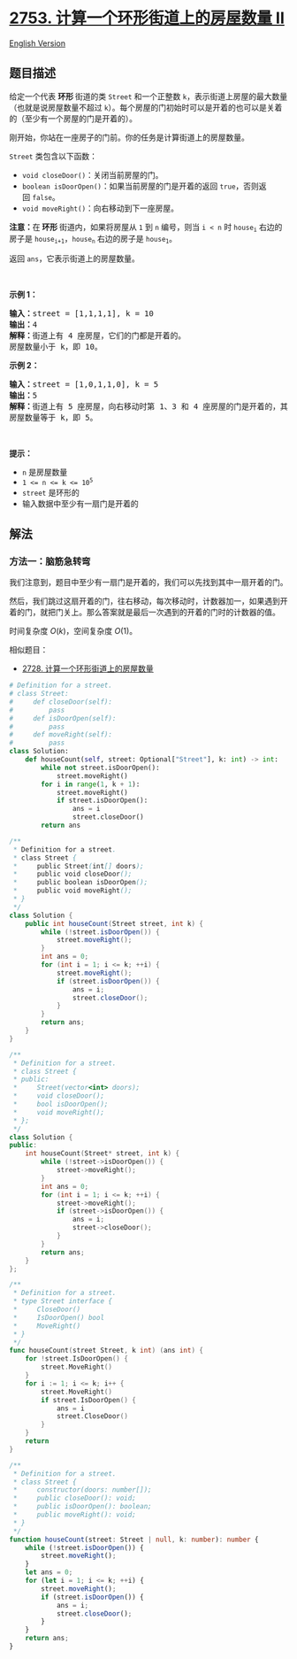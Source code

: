 # [2753. 计算一个环形街道上的房屋数量 II](https://leetcode.cn/problems/count-houses-in-a-circular-street-ii)

[English Version](/solution/2700-2799/2753.Count%20Houses%20in%20a%20Circular%20Street%20II/README_EN.md)

<!-- tags: -->

## 题目描述

<!-- 这里写题目描述 -->

<p>给定一个代表&nbsp;<strong>环形&nbsp;</strong>街道的类&nbsp;<code>Street</code>&nbsp;和一个正整数&nbsp;<code>k</code>，表示街道上房屋的最大数量（也就是说房屋数量不超过&nbsp;<code>k</code>）。每个房屋的门初始时可以是开着的也可以是关着的（至少有一个房屋的门是开着的）。</p>

<p>刚开始，你站在一座房子的门前。你的任务是计算街道上的房屋数量。</p>

<p><code>Street</code>&nbsp;类包含以下函数：</p>

<ul>
	<li><code>void closeDoor()</code>：关闭当前房屋的门。</li>
	<li><code>boolean isDoorOpen()</code>：如果当前房屋的门是开着的返回&nbsp;<code>true</code>，否则返回&nbsp;<code>false</code>。</li>
	<li><code>void moveRight()</code>：向右移动到下一座房屋。</li>
</ul>

<p><strong>注意：</strong>在<strong>&nbsp;环形&nbsp;</strong>街道内，如果将房屋从&nbsp;<code>1</code>&nbsp;到&nbsp;<code>n</code>&nbsp;编号，则当&nbsp;<code>i &lt; n</code>&nbsp;时&nbsp;<code>house<sub>i</sub></code>&nbsp;右边的房子是&nbsp;<code>house<sub>i+1</sub></code>，<code>house<sub>n</sub></code>&nbsp;右边的房子是&nbsp;<code>house<sub>1</sub></code>。</p>

<p>返回&nbsp;<code>ans</code>，它表示街道上的房屋数量。</p>

<p>&nbsp;</p>

<p><strong>示例 1：</strong></p>

<pre>
<b>输入：</b>street = [1,1,1,1], k = 10
<b>输出：</b>4
<b>解释：</b>街道上有 4 座房屋，它们的门都是开着的。
房屋数量小于 k，即 10。</pre>

<p><strong>示例 2：</strong></p>

<pre>
<b>输入：</b>street = [1,0,1,1,0], k = 5
<b>输出：</b>5
<strong>解释：</strong>街道上有 5 座房屋，向右移动时第 1、3 和 4 座房屋的门是开着的，其余的门都是关着的。
房屋数量等于 k，即 5。
</pre>

<p>&nbsp;</p>

<p><strong>提示：</strong></p>

<ul>
	<li><code>n</code>&nbsp;是房屋数量</li>
	<li><code>1 &lt;= n &lt;= k &lt;= 10<sup>5</sup></code></li>
	<li><code>street</code>&nbsp;是环形的</li>
	<li>输入数据中至少有一扇门是开着的</li>
</ul>

## 解法

### 方法一：脑筋急转弯

我们注意到，题目中至少有一扇门是开着的，我们可以先找到其中一扇开着的门。

然后，我们跳过这扇开着的门，往右移动，每次移动时，计数器加一，如果遇到开着的门，就把门关上。那么答案就是最后一次遇到的开着的门时的计数器的值。

时间复杂度 $O(k)$，空间复杂度 $O(1)$。

相似题目：

-   [2728. 计算一个环形街道上的房屋数量](https://github.com/doocs/leetcode/blob/main/solution/2700-2799/2728.Count%20Houses%20in%20a%20Circular%20Street/README.md)

<!-- tabs:start -->

```python
# Definition for a street.
# class Street:
#     def closeDoor(self):
#         pass
#     def isDoorOpen(self):
#         pass
#     def moveRight(self):
#         pass
class Solution:
    def houseCount(self, street: Optional["Street"], k: int) -> int:
        while not street.isDoorOpen():
            street.moveRight()
        for i in range(1, k + 1):
            street.moveRight()
            if street.isDoorOpen():
                ans = i
                street.closeDoor()
        return ans
```

```java
/**
 * Definition for a street.
 * class Street {
 *     public Street(int[] doors);
 *     public void closeDoor();
 *     public boolean isDoorOpen();
 *     public void moveRight();
 * }
 */
class Solution {
    public int houseCount(Street street, int k) {
        while (!street.isDoorOpen()) {
            street.moveRight();
        }
        int ans = 0;
        for (int i = 1; i <= k; ++i) {
            street.moveRight();
            if (street.isDoorOpen()) {
                ans = i;
                street.closeDoor();
            }
        }
        return ans;
    }
}
```

```cpp
/**
 * Definition for a street.
 * class Street {
 * public:
 *     Street(vector<int> doors);
 *     void closeDoor();
 *     bool isDoorOpen();
 *     void moveRight();
 * };
 */
class Solution {
public:
    int houseCount(Street* street, int k) {
        while (!street->isDoorOpen()) {
            street->moveRight();
        }
        int ans = 0;
        for (int i = 1; i <= k; ++i) {
            street->moveRight();
            if (street->isDoorOpen()) {
                ans = i;
                street->closeDoor();
            }
        }
        return ans;
    }
};
```

```go
/**
 * Definition for a street.
 * type Street interface {
 *     CloseDoor()
 *     IsDoorOpen() bool
 *     MoveRight()
 * }
 */
func houseCount(street Street, k int) (ans int) {
	for !street.IsDoorOpen() {
		street.MoveRight()
	}
	for i := 1; i <= k; i++ {
		street.MoveRight()
		if street.IsDoorOpen() {
			ans = i
			street.CloseDoor()
		}
	}
	return
}
```

```ts
/**
 * Definition for a street.
 * class Street {
 *     constructor(doors: number[]);
 *     public closeDoor(): void;
 *     public isDoorOpen(): boolean;
 *     public moveRight(): void;
 * }
 */
function houseCount(street: Street | null, k: number): number {
    while (!street.isDoorOpen()) {
        street.moveRight();
    }
    let ans = 0;
    for (let i = 1; i <= k; ++i) {
        street.moveRight();
        if (street.isDoorOpen()) {
            ans = i;
            street.closeDoor();
        }
    }
    return ans;
}
```

<!-- tabs:end -->

<!-- end -->
